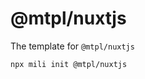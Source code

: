 # @mtpl/nuxtjs

<!-- description -->
The template for `@mtpl/nuxtjs`

```bash
npx mili init @mtpl/nuxtjs
```
<!-- description -->
